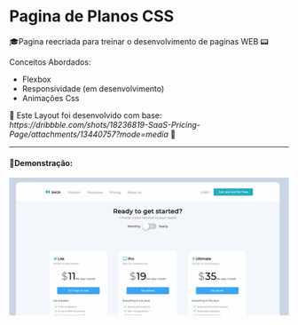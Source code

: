 <h1>Pagina de Planos CSS</h1>

<p> 🎓Pagina reecriada para treinar o desenvolvimento de paginas WEB 📟</p>
<p>Conceitos Abordados:</p>
<ul>
  <li>Flexbox</li>
  <li>Responsividade (em desenvolvimento)</li>
  <li>Animações Css</li>
</ul>

<p> 📢 Este Layout foi desenvolvido com base: <i>https://dribbble.com/shots/18236819-SaaS-Pricing-Page/attachments/13440757?mode=media</i>	🗽 </p>
<hr>
<h4>📛Demonstração:</h4>
<img src ="Animação.gif">
